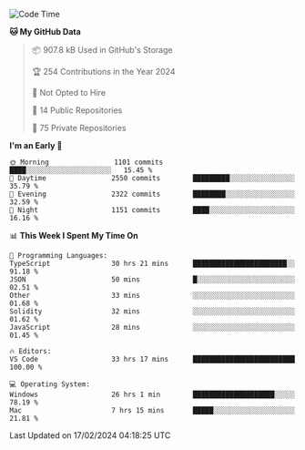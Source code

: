 <!--START_SECTION:waka-->
![Code Time](http://img.shields.io/badge/Code%20Time-5%2C265%20hrs%206%20mins-blue)

**🐱 My GitHub Data** 

> 📦 907.8 kB Used in GitHub's Storage 
 > 
> 🏆 254 Contributions in the Year 2024
 > 
> 🚫 Not Opted to Hire
 > 
> 📜 14 Public Repositories 
 > 
> 🔑 75 Private Repositories 
 > 
**I'm an Early 🐤** 

```text
🌞 Morning                1101 commits        ████░░░░░░░░░░░░░░░░░░░░░   15.45 % 
🌆 Daytime                2550 commits        █████████░░░░░░░░░░░░░░░░   35.79 % 
🌃 Evening                2322 commits        ████████░░░░░░░░░░░░░░░░░   32.59 % 
🌙 Night                  1151 commits        ████░░░░░░░░░░░░░░░░░░░░░   16.16 % 
```


📊 **This Week I Spent My Time On** 

```text
💬 Programming Languages: 
TypeScript               30 hrs 21 mins      ███████████████████████░░   91.18 % 
JSON                     50 mins             █░░░░░░░░░░░░░░░░░░░░░░░░   02.51 % 
Other                    33 mins             ░░░░░░░░░░░░░░░░░░░░░░░░░   01.68 % 
Solidity                 32 mins             ░░░░░░░░░░░░░░░░░░░░░░░░░   01.62 % 
JavaScript               28 mins             ░░░░░░░░░░░░░░░░░░░░░░░░░   01.45 % 

🔥 Editors: 
VS Code                  33 hrs 17 mins      █████████████████████████   100.00 % 

💻 Operating System: 
Windows                  26 hrs 1 min        ████████████████████░░░░░   78.19 % 
Mac                      7 hrs 15 mins       █████░░░░░░░░░░░░░░░░░░░░   21.81 % 
```


 Last Updated on 17/02/2024 04:18:25 UTC
<!--END_SECTION:waka-->

